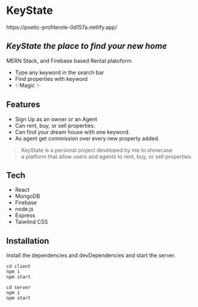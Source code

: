 <h1 class="code-line" data-line-start=0 data-line-end=1 ><a id="KeyState_0"></a>KeyState</h1>
<p class="has-line-data" data-line-start="4" data-line-end="5"> https://poetic-profiterole-0d157a.netlify.app/</p>
<h2 class="code-line" data-line-start=1 data-line-end=2 ><a id="_KeyState_the_place_to_find_your_new_home__1"></a><em>KeyState the place to find your new home</em></h2>
<p class="has-line-data" data-line-start="4" data-line-end="5">MERN Stack, and Firebase based Rental platoform.</p>
<ul>
<li class="has-line-data" data-line-start="6" data-line-end="7">Type any keyword in the search bar</li>
<li class="has-line-data" data-line-start="7" data-line-end="8">Find properties with keyword</li>
<li class="has-line-data" data-line-start="8" data-line-end="10">✨Magic ✨</li>
</ul>
<h2 class="code-line" data-line-start=10 data-line-end=11 ><a id="Features_10"></a>Features</h2>
<ul>
<li class="has-line-data" data-line-start="12" data-line-end="13">Sign Up as an owner or an Agent</li>
<li class="has-line-data" data-line-start="13" data-line-end="14">Can rent, buy, or sell properties.</li>
<li class="has-line-data" data-line-start="14" data-line-end="15">Can find your dream house with one keyword.</li>
<li class="has-line-data" data-line-start="15" data-line-end="17">As agent get commission over every new property added.</li>
</ul>
<blockquote>
<p class="has-line-data" data-line-start="17" data-line-end="19">KeyState is a personal project developed by me to showcase<br>
a platform that allow users and agents to rent, buy, or sell properties.</p>
</blockquote>
<h2 class="code-line" data-line-start=20 data-line-end=21 ><a id="Tech_20"></a>Tech</h2>
<ul>
<li class="has-line-data" data-line-start="22" data-line-end="23">React</li>
<li class="has-line-data" data-line-start="23" data-line-end="24">MongoDB</li>
<li class="has-line-data" data-line-start="24" data-line-end="25">Firebase</li>
<li class="has-line-data" data-line-start="25" data-line-end="26">node.js</li>
<li class="has-line-data" data-line-start="26" data-line-end="27">Express</li>
<li class="has-line-data" data-line-start="27" data-line-end="29">Taiwlind CSS</li>
</ul>
<h2 class="code-line" data-line-start=29 data-line-end=30 ><a id="Installation_29"></a>Installation</h2>
<p class="has-line-data" data-line-start="31" data-line-end="32">Install the dependencies and devDependencies and start the server.</p>
<pre><code class="has-line-data" data-line-start="34" data-line-end="38" class="language-sh"><span class="hljs-built_in">cd</span> client
npm i
npm start
</code></pre>
<pre><code class="has-line-data" data-line-start="40" data-line-end="44" class="language-sh"><span class="hljs-built_in">cd</span> server
npm i
npm start
</code></pre>
